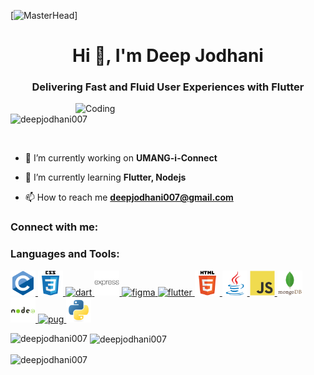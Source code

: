[![MasterHead](https://www.canva.com/design/DAFlnqXsnuI/c-ajRD2Dr2DIWgk_E-gIJA/view?utm_content=DAFlnqXsnuI&utm_campaign=share_your_design&utm_medium=link&utm_source=shareyourdesignpanel)]
<h1 align="center">Hi 👋, I'm Deep Jodhani</h1>
<h3 align="center">Delivering Fast and Fluid User Experiences with Flutter</h3>
<img align="right" alt="Coding" width="400" src="https://media1.giphy.com/media/xT9IgzoKnwFNmISR8I/giphy.gif?cid=ecf05e472m343e0k23x50rv4sl89ghsmzuix8r9yycsj15pf&ep=v1_gifs_search&rid=giphy.gif&ct=g">

<p align="left"> <img src="https://komarev.com/ghpvc/?username=deepjodhani007&label=Profile%20views&color=0e75b6&style=flat" alt="deepjodhani007" /> </p>

<p align="left"> <a href="https://twitter.com/" target="blank"><img src="https://img.shields.io/twitter/follow/?logo=twitter&style=for-the-badge" alt="" /></a> </p>

- 🔭 I’m currently working on **UMANG-i-Connect**

- 🌱 I’m currently learning **Flutter, Nodejs**

- 📫 How to reach me **deepjodhani007@gmail.com**

<h3 align="left">Connect with me:</h3>
<p align="left">
</p>

<h3 align="left">Languages and Tools:</h3>
<p align="left"> <a href="https://www.cprogramming.com/" target="_blank" rel="noreferrer"> <img src="https://raw.githubusercontent.com/devicons/devicon/master/icons/c/c-original.svg" alt="c" width="40" height="40"/> </a> <a href="https://www.w3schools.com/css/" target="_blank" rel="noreferrer"> <img src="https://raw.githubusercontent.com/devicons/devicon/master/icons/css3/css3-original-wordmark.svg" alt="css3" width="40" height="40"/> </a> <a href="https://dart.dev" target="_blank" rel="noreferrer"> <img src="https://www.vectorlogo.zone/logos/dartlang/dartlang-icon.svg" alt="dart" width="40" height="40"/> </a> <a href="https://expressjs.com" target="_blank" rel="noreferrer"> <img src="https://raw.githubusercontent.com/devicons/devicon/master/icons/express/express-original-wordmark.svg" alt="express" width="40" height="40"/> </a> <a href="https://www.figma.com/" target="_blank" rel="noreferrer"> <img src="https://www.vectorlogo.zone/logos/figma/figma-icon.svg" alt="figma" width="40" height="40"/> </a> <a href="https://flutter.dev" target="_blank" rel="noreferrer"> <img src="https://www.vectorlogo.zone/logos/flutterio/flutterio-icon.svg" alt="flutter" width="40" height="40"/> </a> <a href="https://www.w3.org/html/" target="_blank" rel="noreferrer"> <img src="https://raw.githubusercontent.com/devicons/devicon/master/icons/html5/html5-original-wordmark.svg" alt="html5" width="40" height="40"/> </a> <a href="https://www.java.com" target="_blank" rel="noreferrer"> <img src="https://raw.githubusercontent.com/devicons/devicon/master/icons/java/java-original.svg" alt="java" width="40" height="40"/> </a> <a href="https://developer.mozilla.org/en-US/docs/Web/JavaScript" target="_blank" rel="noreferrer"> <img src="https://raw.githubusercontent.com/devicons/devicon/master/icons/javascript/javascript-original.svg" alt="javascript" width="40" height="40"/> </a> <a href="https://www.mongodb.com/" target="_blank" rel="noreferrer"> <img src="https://raw.githubusercontent.com/devicons/devicon/master/icons/mongodb/mongodb-original-wordmark.svg" alt="mongodb" width="40" height="40"/> </a> <a href="https://nodejs.org" target="_blank" rel="noreferrer"> <img src="https://raw.githubusercontent.com/devicons/devicon/master/icons/nodejs/nodejs-original-wordmark.svg" alt="nodejs" width="40" height="40"/> </a> <a href="https://pugjs.org" target="_blank" rel="noreferrer"> <img src="https://cdn.worldvectorlogo.com/logos/pug.svg" alt="pug" width="40" height="40"/> </a> <a href="https://www.python.org" target="_blank" rel="noreferrer"> <img src="https://raw.githubusercontent.com/devicons/devicon/master/icons/python/python-original.svg" alt="python" width="40" height="40"/> </a> </p>

<p><img align="left" src="https://github-readme-stats.vercel.app/api/top-langs?username=deepjodhani007&show_icons=true&locale=en&layout=compact" alt="deepjodhani007" /></p>

<p>&nbsp;<img align="center" src="https://github-readme-stats.vercel.app/api?username=deepjodhani007&show_icons=true&locale=en" alt="deepjodhani007" /></p>

<p><img align="center" src="https://github-readme-streak-stats.herokuapp.com/?user=deepjodhani007&" alt="deepjodhani007" /></p>
